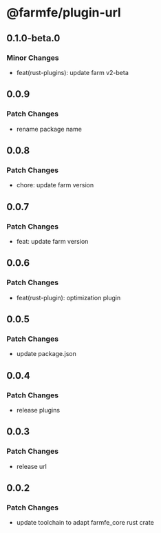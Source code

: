 # @farmfe/plugin-url

## 0.1.0-beta.0

### Minor Changes

- feat(rust-plugins): update farm v2-beta

## 0.0.9

### Patch Changes

- rename package name

## 0.0.8

### Patch Changes

- chore: update farm version

## 0.0.7

### Patch Changes

- feat: update farm version

## 0.0.6

### Patch Changes

- feat(rust-plugin): optimization plugin

## 0.0.5

### Patch Changes

- update package.json

## 0.0.4

### Patch Changes

- release plugins

## 0.0.3

### Patch Changes

- release url

## 0.0.2

### Patch Changes

- update toolchain to adapt farmfe_core rust crate
